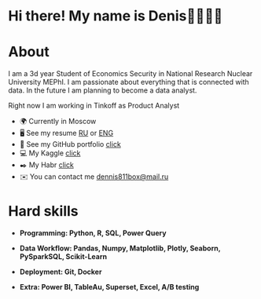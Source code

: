 # Hi there! My name is Denis👋👨🏻‍💻




# About


I am a 3d year Student of Economics Security in National Research Nuclear University MEPhI. I am passionate about everything that is connected with data. In the future I am planning to become a data analyst. 

Right now I am working in Tinkoff as Product Analyst


* 🌍 Currently in Moscow
* 🖥️ See my resume [RU](https://github.com/densivanov/data_analytics_projects/blob/main/resume_rus.jpg) or [ENG](https://github.com/densivanov/data_analytics_projects/blob/main/resume_eng.jpg)
* 🔧 See my GitHub portfolio [click](https://github.com/deNzik3/data_analytics_projects)
* 💻 My Kaggle [click](https://www.kaggle.com/densivanov)
* ✒️ My Habr [click](https://habr.com/ru/users/denzceo/)
* ✉️ You can contact me  [dennis811box@mail.ru](mailto:dennis811box@mail.ru)


# Hard skills

* **Programming: Python, R, SQL, Power Query**


* **Data Workflow: Pandas, Numpy, Matplotlib, Plotly, Seaborn, PySparkSQL, Scikit-Learn**

* **Deployment: Git, Docker**

* **Extra: Power BI, TableAu, Superset, Excel, A/B testing**








